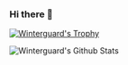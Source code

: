 ### Hi there 👋

<!--
**winterguard/winterguard** is a ✨ _special_ ✨ repository because its `README.md` (this file) appears on your GitHub profile.

Here are some ideas to get you started:

- 🔭 I’m currently working on ...
- 🌱 I’m currently learning ...
- 👯 I’m looking to collaborate on ...
- 🤔 I’m looking for help with ...
- 💬 Ask me about ...
- 📫 How to reach me: ...
- 😄 Pronouns: ...
- ⚡ Fun fact: ...
-->

[![Winterguard's Trophy](https://github-profile-trophy.vercel.app/?username=winterguard&row=1&margin-w=15&theme=dracula)](https://github.com/ryo-ma/github-profile-trophy)

![Winterguard's Github Stats](https://github-readme-stats.vercel.app/api?username=winterguard&show_icons=true&theme=synthwave)
